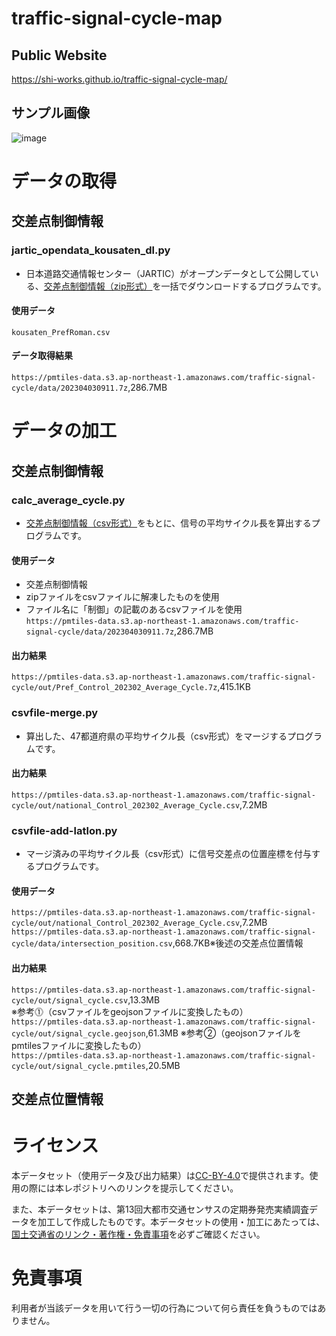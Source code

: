 # traffic-signal-cycle-map
## Public Website
https://shi-works.github.io/traffic-signal-cycle-map/
## サンプル画像
![image](https://user-images.githubusercontent.com/71203808/232997203-c44e3aab-d648-4be7-97bd-b635d3eaedb2.png)

# データの取得
## 交差点制御情報
### jartic_opendata_kousaten_dl.py
- 日本道路交通情報センター（JARTIC）がオープンデータとして公開している、[交差点制御情報（zip形式）](https://www.jartic.or.jp/)を一括でダウンロードするプログラムです。
#### 使用データ  
`kousaten_PrefRoman.csv`
#### データ取得結果  
`https://pmtiles-data.s3.ap-northeast-1.amazonaws.com/traffic-signal-cycle/data/202304030911.7z`,286.7MB

# データの加工
## 交差点制御情報
### calc_average_cycle.py
- [交差点制御情報（csv形式）](https://www.jartic.or.jp/)をもとに、信号の平均サイクル長を算出するプログラムです。
#### 使用データ
- 交差点制御情報
- zipファイルをcsvファイルに解凍したものを使用
- ファイル名に「制御」の記載のあるcsvファイルを使用  
`https://pmtiles-data.s3.ap-northeast-1.amazonaws.com/traffic-signal-cycle/data/202304030911.7z`,286.7MB
#### 出力結果  
`https://pmtiles-data.s3.ap-northeast-1.amazonaws.com/traffic-signal-cycle/out/Pref_Control_202302_Average_Cycle.7z`,415.1KB

### csvfile-merge.py
- 算出した、47都道府県の平均サイクル長（csv形式）をマージするプログラムです。
#### 出力結果  
`https://pmtiles-data.s3.ap-northeast-1.amazonaws.com/traffic-signal-cycle/out/national_Control_202302_Average_Cycle.csv`,7.2MB

### csvfile-add-latlon.py
- マージ済みの平均サイクル長（csv形式）に信号交差点の位置座標を付与するプログラムです。
#### 使用データ  
`https://pmtiles-data.s3.ap-northeast-1.amazonaws.com/traffic-signal-cycle/out/national_Control_202302_Average_Cycle.csv`,7.2MB  
`https://pmtiles-data.s3.ap-northeast-1.amazonaws.com/traffic-signal-cycle/data/intersection_position.csv`,668.7KB※後述の交差点位置情報
#### 出力結果
`https://pmtiles-data.s3.ap-northeast-1.amazonaws.com/traffic-signal-cycle/out/signal_cycle.csv`,13.3MB  
※参考⓵（csvファイルをgeojsonファイルに変換したもの）  
`https://pmtiles-data.s3.ap-northeast-1.amazonaws.com/traffic-signal-cycle/out/signal_cycle.geojson`,61.3MB
※参考➁（geojsonファイルをpmtilesファイルに変換したもの）  
`https://pmtiles-data.s3.ap-northeast-1.amazonaws.com/traffic-signal-cycle/out/signal_cycle.pmtiles`,20.5MB

## 交差点位置情報

# ライセンス
本データセット（使用データ及び出力結果）は[CC-BY-4.0](https://github.com/shi-works/traffic-accident-pmtiles/blob/main/LICENSE)で提供されます。使用の際には本レポジトリへのリンクを提示してください。

また、本データセットは、第13回大都市交通センサスの定期券発売実績調査データを加工して作成したものです。本データセットの使用・加工にあたっては、[国土交通省のリンク・著作権・免責事項](https://www.mlit.go.jp/link.html)を必ずご確認ください。

# 免責事項
利用者が当該データを用いて行う一切の行為について何ら責任を負うものではありません。
